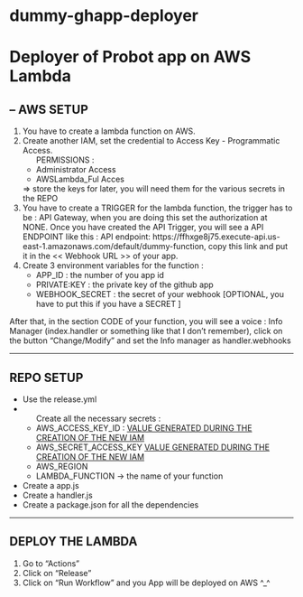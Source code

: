 # dummy-ghapp-deployer
<h1>
Deployer of Probot app on AWS Lambda 
</h1>

<h2> – AWS SETUP </h2> 
<ol> 
  <li>You have to create a lambda function on AWS.</li>
  <li> Create another IAM, set the credential to Access Key - Programmatic Access.
      <ul> PERMISSIONS :
      <li> Administrator Access </li>
      <li> AWSLambda_Ful Acces </li> </ul>
  </li>
  
  
  <div id="key">
    ⇒ store the keys for later, you will need them for the various secrets in the REPO 
       </div>
  
  
  <li> You have to create a TRIGGER for the lambda function, the trigger has to be : API Gateway, when you are doing this set the  authorization at NONE. Once you have created the API Trigger, you will see a API ENDPOINT like this : API endpoint: https://ffhxge8j75.execute-api.us-east-1.amazonaws.com/default/dummy-function, copy this link and put it in the << Webhook URL >> of your app. </li> 
  <li> Create 3 environment variables for the function : 
  <ul>
    <li> APP_ID : the number of you app id </li>
      <li> PRIVATE:KEY : the private key of the github app </li>
      <li> WEBHOOK_SECRET : the secret of your webhook [OPTIONAL, you have to put this if you have a SECRET ] </ul></li>
  </li>
</ol>
<p>
After that, in the section CODE of your function, you will see a voice : Info Manager (index.handler or something like that I don’t remember), click on the button “Change/Modify” and set the Info manager as handler.webhooks
</p>

---

<h2> REPO SETUP </h2>
<ul>
  <li> Use the release.yml </li>
  <li><ul>Create all the necessary secrets : 
    <li> AWS_ACCESS_KEY_ID : <a href="#key" >VALUE GENERATED DURING THE CREATION OF THE NEW IAM </a>  </li>
    <li> AWS_SECRET_ACCESS_KEY <a href="#key" >VALUE GENERATED DURING THE CREATION OF THE NEW IAM </a>   </li>
    <li> AWS_REGION </li> 
    <li> LAMBDA_FUNCTION → the name of your function </li></ul>
  </li>
 <!-- <li> Also create a DEPLOY KEY </li>( I do not know if this is useful or not) -->
  <li>Create a app.js</li>
  <li>Create a handler.js</li>
  <li>Create a package.json for all the dependencies</li> 
  </ul>
  
  <!---
(You can copy the one inside auto-me-bot, maybe most of the packages are useless but I really do not care the most important things is that works ahahahahha)
-->


---

<h2>DEPLOY THE LAMBDA </h2>
<ol>
  <li>Go to “Actions”</li>
  <li>Click on “Release”</li>
  <li>Click on “Run Workflow” and you App will be deployed on AWS ^_^ </li>
  </ol>
  
